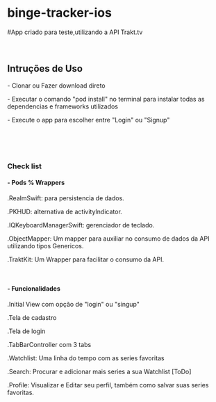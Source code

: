 # binge-tracker-ios
#App criado para teste,utilizando a  API Trakt.tv
<br>
<br>
<br>
<h2>Intruções de Uso</h2>
<p>- Clonar ou Fazer download direto</p>
<p>- Executar o comando "pod install" no terminal para instalar todas as dependencias e frameworks utilizados</p>
<p>- Execute o app para escolher entre "Login" ou "Signup"</p>
<br>
<br>
<br>

<h3>Check list</h3>
<h4>- Pods % Wrappers</h4>
<p>.RealmSwift: para persistencia de dados.</p>
<p>.PKHUD: alternativa de activityIndicator.</p>
<p>.IQKeyboardManagerSwift: gerenciador de teclado.</p>
<p>.ObjectMapper: Um mapper para auxiliar no consumo de dados da API utilizando tipos Genericos.</p>
<p>.TraktKit: Um Wrapper para facilitar o consumo da API.</p>
<br>
<h4>- Funcionalidades</h4>
<p>.Initial View com opção de "login" ou "singup"</p>
<p>.Tela de cadastro</p>
<p>.Tela de login</p>
<p>.TabBarController com 3 tabs</p>
  <p>.Watchlist: Uma linha do tempo com as series favoritas</p>
  <p>.Search: Procurar e adicionar mais series a sua Watchlist [ToDo]</p>
  <p>.Profile: Visualizar e Editar seu perfil, também como salvar suas series favoritas.</p>
